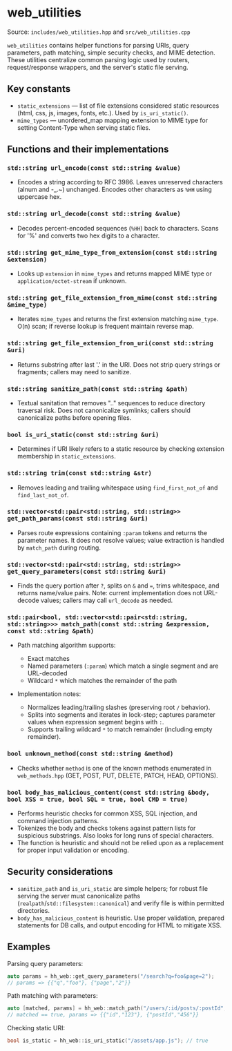 # web_utilities

Source: `includes/web_utilities.hpp` and `src/web_utilities.cpp`

`web_utilities` contains helper functions for parsing URIs, query parameters, path matching, simple security checks, and MIME detection. These utilities centralize common parsing logic used by routers, request/response wrappers, and the server's static file serving.

## Key constants

- `static_extensions` — list of file extensions considered static resources (html, css, js, images, fonts, etc.). Used by `is_uri_static()`.
- `mime_types` — unordered_map mapping extension to MIME type for setting Content-Type when serving static files.

## Functions and their implementations

### `std::string url_encode(const std::string &value)`

- Encodes a string according to RFC 3986. Leaves unreserved characters (alnum and -\_.~) unchanged. Encodes other characters as `%HH` using uppercase hex.

### `std::string url_decode(const std::string &value)`

- Decodes percent-encoded sequences (`%HH`) back to characters. Scans for '%' and converts two hex digits to a character.

### `std::string get_mime_type_from_extension(const std::string &extension)`

- Looks up `extension` in `mime_types` and returns mapped MIME type or `application/octet-stream` if unknown.

### `std::string get_file_extension_from_mime(const std::string &mime_type)`

- Iterates `mime_types` and returns the first extension matching `mime_type`. O(n) scan; if reverse lookup is frequent maintain reverse map.

### `std::string get_file_extension_from_uri(const std::string &uri)`

- Returns substring after last '.' in the URI. Does not strip query strings or fragments; callers may need to sanitize.

### `std::string sanitize_path(const std::string &path)`

- Textual sanitation that removes ".." sequences to reduce directory traversal risk. Does not canonicalize symlinks; callers should canonicalize paths before opening files.

### `bool is_uri_static(const std::string &uri)`

- Determines if URI likely refers to a static resource by checking extension membership in `static_extensions`.

### `std::string trim(const std::string &str)`

- Removes leading and trailing whitespace using `find_first_not_of` and `find_last_not_of`.

### `std::vector<std::pair<std::string, std::string>> get_path_params(const std::string &uri)`

- Parses route expressions containing `:param` tokens and returns the parameter names. It does not resolve values; value extraction is handled by `match_path` during routing.

### `std::vector<std::pair<std::string, std::string>> get_query_parameters(const std::string &uri)`

- Finds the query portion after `?`, splits on `&` and `=`, trims whitespace, and returns name/value pairs. Note: current implementation does not URL-decode values; callers may call `url_decode` as needed.

### `std::pair<bool, std::vector<std::pair<std::string, std::string>>> match_path(const std::string &expression, const std::string &path)`

- Path matching algorithm supports:

  - Exact matches
  - Named parameters (`:param`) which match a single segment and are URL-decoded
  - Wildcard `*` which matches the remainder of the path

- Implementation notes:
  - Normalizes leading/trailing slashes (preserving root `/` behavior).
  - Splits into segments and iterates in lock-step; captures parameter values when expression segment begins with `:`.
  - Supports trailing wildcard `*` to match remainder (including empty remainder).

### `bool unknown_method(const std::string &method)`

- Checks whether `method` is one of the known methods enumerated in `web_methods.hpp` (GET, POST, PUT, DELETE, PATCH, HEAD, OPTIONS).

### `bool body_has_malicious_content(const std::string &body, bool XSS = true, bool SQL = true, bool CMD = true)`

- Performs heuristic checks for common XSS, SQL injection, and command injection patterns.
- Tokenizes the body and checks tokens against pattern lists for suspicious substrings. Also looks for long runs of special characters.
- The function is heuristic and should not be relied upon as a replacement for proper input validation or encoding.

## Security considerations

- `sanitize_path` and `is_uri_static` are simple helpers; for robust file serving the server must canonicalize paths (`realpath`/`std::filesystem::canonical`) and verify file is within permitted directories.
- `body_has_malicious_content` is heuristic. Use proper validation, prepared statements for DB calls, and output encoding for HTML to mitigate XSS.

## Examples

Parsing query parameters:

```cpp
auto params = hh_web::get_query_parameters("/search?q=foo&page=2");
// params => {{"q","foo"}, {"page","2"}}
```

Path matching with parameters:

```cpp
auto [matched, params] = hh_web::match_path("/users/:id/posts/:postId", "/users/123/posts/456");
// matched == true, params => {{"id","123"}, {"postId","456"}}
```

Checking static URI:

```cpp
bool is_static = hh_web::is_uri_static("/assets/app.js"); // true
```
